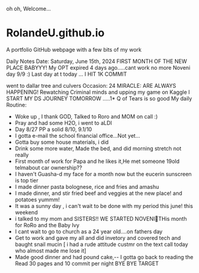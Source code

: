  oh oh, Welcome...
# RolandeU.github.io
A portfolio GitHub webpage with a few bits of my work

Daily Notes
Date: Saturday, June 15th, 2024
FIRST MONTH OF THE NEW PLACE BABYYY!
My OPT expired 4 days ago.....cant work no more 
Noveni day 9/9 :)
Last day at t today ...
I HIT 1K COMMIT

went to dallar tree and culvers
Occasion: 24
MIRACLE: ARE ALWAYS HAPPENING!
Rewatching Criminal minds and upping my game on Kaggle
I START MY DS JOURNEY TOMORROW .....1*
Q of Tears is so good
My daily Routine:
- Woke up , I thank GOD, Talked to Roro and MOM on call :)
- Pray and had some H2O, i went to aLDI
- Day 8/27 PP a solid 8/10, 9.1/10
- I gotta e-mail the school financial office...Not yet...
- Gotta buy some house materials, i did
- Drink some more water, Made the bed, and did morning stretch not really
- First month of work for Papa and he likes it,He met someone 19old telmabout car ownership??
- I haven't Guasha-d my face for a month now but the eucerin sunscreen is top tier
- I made dinner pasta bolognese, rice and fries and amashu
- I made dinner, and stir fried beef and veggies at the new place! and potatoes yummm!
- It was a sunny day , i can't wait to be done with my period this june! this weekend 
- i talked to my mom and SISTERS!! WE STARTED NOVENI🥹THis month for RoRo and the Baby Ivy
- I cant wait to go to church as a 24 year old....on fathers day
- Get to work and gave my all and did invetory and covered tech and baught snail mucin
[ i had a rude attitude custmr on the text call today who almost made me lose it]
- Made good dinner and had pound cake,-- I gotta go back to reading the Read 30 pages and 10 commit per night
BYE BYE TARGET


